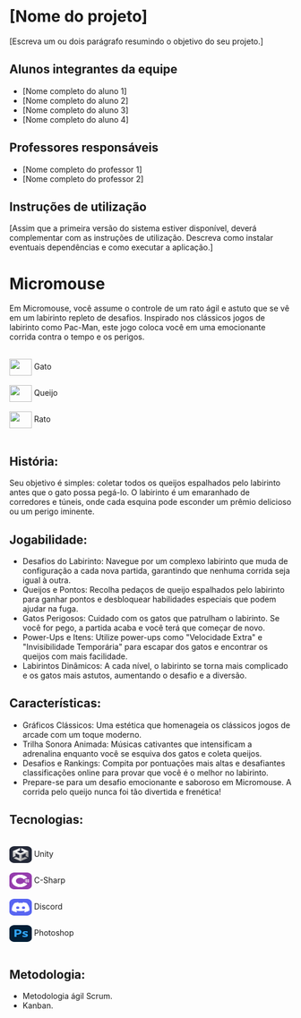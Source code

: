 # [Nome do projeto]

[Escreva um ou dois  parágrafo resumindo o objetivo do seu projeto.]

## Alunos integrantes da equipe

* [Nome completo do aluno 1]
* [Nome completo do aluno 2]
* [Nome completo do aluno 3]
* [Nome completo do aluno 4]

## Professores responsáveis

* [Nome completo do professor 1]
* [Nome completo do professor 2]

## Instruções de utilização

[Assim que a primeira versão do sistema estiver disponível, deverá complementar com as instruções de utilização. Descreva como instalar eventuais dependências e como executar a aplicação.]

# Micromouse

Em Micromouse, você assume o controle de um rato ágil e astuto que se vê em um labirinto repleto de desafios. Inspirado nos clássicos jogos de labirinto como Pac-Man, este jogo coloca você em uma emocionante corrida contra o tempo e os perigos.

<div ><br>
          <img align="center" height="30" width="40" src="img/cat.jpeg" /> Gato <br><br>
          <img align="center" height="30" width="40"  src="img/cheese.jpeg" /> Queijo <br><br>
          <img align="center" height="30" width="40"  src="img/rato_malandro.jpeg" /> Rato <br><br>


## História:

Seu objetivo é simples: coletar todos os queijos espalhados pelo labirinto antes que o gato possa pegá-lo. O labirinto é um emaranhado de corredores e túneis, onde cada esquina pode esconder um prêmio delicioso ou um perigo iminente.

## Jogabilidade:

* Desafios do Labirinto: Navegue por um complexo labirinto que muda de configuração a cada nova partida, garantindo que nenhuma corrida seja igual à outra.
* Queijos e Pontos: Recolha pedaços de queijo espalhados pelo labirinto para ganhar pontos e desbloquear habilidades especiais que podem ajudar na fuga.
* Gatos Perigosos: Cuidado com os gatos que patrulham o labirinto. Se você for pego, a partida acaba e você terá que começar de novo.
* Power-Ups e Itens: Utilize power-ups como "Velocidade Extra" e "Invisibilidade Temporária" para escapar dos gatos e encontrar os queijos com mais facilidade.
* Labirintos Dinâmicos: A cada nível, o labirinto se torna mais complicado e os gatos mais astutos, aumentando o desafio e a diversão.

## Características:

* Gráficos Clássicos: Uma estética que homenageia os clássicos jogos de arcade com um toque moderno.
* Trilha Sonora Animada: Músicas cativantes que intensificam a adrenalina enquanto você se esquiva dos gatos e coleta queijos.
* Desafios e Rankings: Compita por pontuações mais altas e desafiantes classificações online para provar que você é o melhor no labirinto.
* Prepare-se para um desafio emocionante e saboroso em Micromouse. A corrida pelo queijo nunca foi tão divertida e frenética!

## Tecnologias:

<div ><br>
          <img align="center" height="30" width="40" src="https://github.com/tandpfun/skill-icons/blob/main/icons/Unity-Dark.svg" /> Unity <br><br>
          <img align="center" height="30" width="40"  src="https://github.com/tandpfun/skill-icons/blob/main/icons/CS.svg" /> C-Sharp <br><br>
          <img align="center" height="30" width="40"  src="https://github.com/tandpfun/skill-icons/blob/main/icons/Discord.svg" /> Discord <br><br>
          <img align="center" height="30" width="40"  src="https://github.com/tandpfun/skill-icons/blob/main/icons/Photoshop.svg" /> Photoshop <br><br>

</div>

## Metodologia:

* Metodologia ágil Scrum.
* Kanban.
